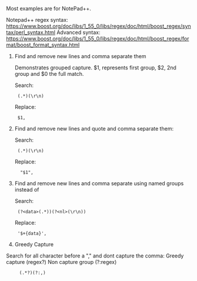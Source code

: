 Most examples are for NotePad++.

Notepad++ regex syntax: https://www.boost.org/doc/libs/1_55_0/libs/regex/doc/html/boost_regex/syntax/perl_syntax.html
Advanced syntax: https://www.boost.org/doc/libs/1_55_0/libs/regex/doc/html/boost_regex/format/boost_format_syntax.html

1. Find and remove new lines and comma separate them
   
   Demonstrates grouped capture. $1, represents first group, $2, 2nd group and $0 the full match.
    
    Search:
    
        (.*)(\r\n)
  
    Replace:
    
        $1,
        
1. Find and remove new lines and quote and comma separate them:
     
     Search:
        
        (.*)(\r\n)
      
     Replace:
     
         "$1", 

1. Find and remove new lines and comma separate using named groups instead of 

   Search:
   
        (?<data>(.*))(?<nl>(\r\n))
   
   Replace:
   
        '$+{data}',
        
1.  Greedy Capture

   Search for all character before a "," and dont capture the comma:
   Greedy capture (regex?)
   Non capture group (?:regex)
   
         (.*?)(?:,)
